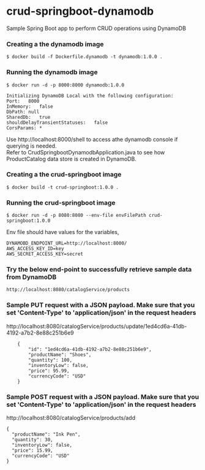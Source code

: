 # crud-springboot-dynamodb
Sample Spring Boot app to perform CRUD operations using DynamoDB

### Creating a the dynamodb image
```
$ docker build -f Dockerfile.dynamodb -t dynamodb:1.0.0 .
```


### Running the dynamodb image
```
$ docker run -d -p 8000:8000 dynamodb:1.0.0

Initializing DynamoDB Local with the following configuration:
Port:	8000
InMemory:	false
DbPath:	null
SharedDb:	true
shouldDelayTransientStatuses:	false
CorsParams:	*
```
Use http://localhost:8000/shell to access athe dynamodb console if querying is needed.
</br>Refer to CrudSpringbootDynamodbApplication.java to see how ProductCatalog data store is created in DynamoDB. 

### Creating a the crud-springboot image
```
$ docker build -t crud-springboot:1.0.0 .
```


### Running the crud-springboot image
```
$ docker run -d -p 8080:8080 --env-file envFilePath crud-springboot:1.0.0
```
Env file should have values for the variables,
``` 
DYNAMOBD_ENDPOINT_URL=http://localhost:8000/
AWS_ACCESS_KEY_ID=key
AWS_SECRET_ACCESS_KEY=secret
```
### Try the below end-point to successfully retrieve sample data from DynamoDB
```
http://localhost:8080/catalogService/products
```

### Sample PUT request with a JSON payload. Make sure that you set 'Content-Type' to 'application/json' in the request headers

http://localhost:8080/catalogService/products/update/1ed4cd6a-41db-4192-a7b2-8e88c251b6e9
```
    {
        "id": "1ed4cd6a-41db-4192-a7b2-8e88c251b6e9",
        "productName": "Shoes",
        "quantity": 100,
        "inventoryLow": false,
        "price": 95.99,
        "currencyCode": "USD"
    }
```
### Sample POST request with a JSON payload. Make sure that you set 'Content-Type' to 'application/json' in the request headers

http://localhost:8080/catalogService/products/add   
```
{
  "productName": "Ink Pen",
  "quantity": 30,
  "inventoryLow": false,
  "price": 15.99,
  "currencyCode": "USD"
}
```
 
